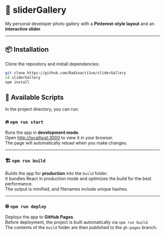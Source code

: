 # 📸 sliderGallery
My personal developer photo gallery with a **Pinterest-style layout** and an **interactive slider**.

---

## 📦 Installation

Clone the repository and install dependencies:

```bash
git clone https://github.com/Radioacti1ve/sliderGallery
cd sliderGallery
npm install
```

## 🚀 Available Scripts

In the project directory, you can run:

### 🔥 `npm run start`
Runs the app in **development mode**.  
Open [http://localhost:3000](http://localhost:3000) to view it in your browser.  
The page will automatically reload when you make changes.

---

### 🏗️ `npm run build`
Builds the app for **production** into the `build` folder.  
It bundles React in production mode and optimizes the build for the best performance.  
The output is minified, and filenames include unique hashes.

---

### 🌐 `npm run deploy`
Deploys the app to **GitHub Pages**.  
Before deployment, the project is built automatically via `npm run build`.  
The contents of the `build` folder are then published to the `gh-pages` branch.
